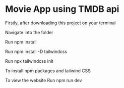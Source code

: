 # Movie App using TMDB api

Firstly, after downloading this project on your terminal

Navigate into the folder

Run npm install

Run npm install -D tailwindcss

Run npx tailwindcss init

To install npm packages and tailwind CSS

To view the website Run npm run dev

